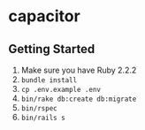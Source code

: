 # capacitor

## Getting Started

1. Make sure you have Ruby 2.2.2
2. `bundle install`
3. `cp .env.example .env`
4. `bin/rake db:create db:migrate`
5. `bin/rspec`
6. `bin/rails s`
